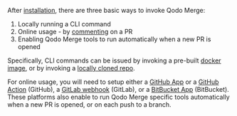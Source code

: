 
After [installation](https://qodo-merge-docs.qodo.ai/installation/), there are three basic ways to invoke Qodo Merge:

1. Locally running a CLI command
2. Online usage - by [commenting](https://github.com/Codium-ai/pr-agent/pull/229#issuecomment-1695021901) on a PR
3. Enabling Qodo Merge tools to run automatically when a new PR is opened


Specifically, CLI commands can be issued by invoking a pre-built [docker image](https://qodo-merge-docs.qodo.ai/installation/locally/#using-docker-image), or by invoking a [locally cloned repo](https://qodo-merge-docs.qodo.ai/installation/locally/#run-from-source).

For online usage, you will need to setup either a [GitHub App](https://qodo-merge-docs.qodo.ai/installation/github/#run-as-a-github-app) or a [GitHub Action](https://qodo-merge-docs.qodo.ai/installation/github/#run-as-a-github-action) (GitHub), a [GitLab webhook](https://qodo-merge-docs.qodo.ai/installation/gitlab/#run-a-gitlab-webhook-server) (GitLab), or a [BitBucket App](https://qodo-merge-docs.qodo.ai/installation/bitbucket/#run-using-codiumai-hosted-bitbucket-app) (BitBucket).
These platforms also enable to run Qodo Merge specific tools automatically when a new PR is opened, or on each push to a branch.

